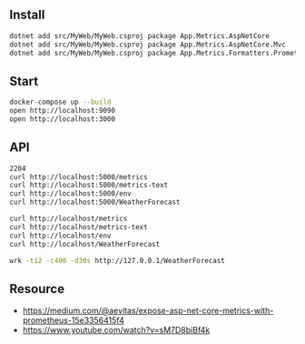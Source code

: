 ## Install

```bash
dotnet add src/MyWeb/MyWeb.csproj package App.Metrics.AspNetCore
dotnet add src/MyWeb/MyWeb.csproj package App.Metrics.AspNetCore.Mvc
dotnet add src/MyWeb/MyWeb.csproj package App.Metrics.Formatters.Prometheus
```

## Start

```bash
docker-compose up --build
open http://localhost:9090
open http://localhost:3000
```

## API

```bash
2204
curl http://localhost:5000/metrics
curl http://localhost:5000/metrics-text
curl http://localhost:5000/env
curl http://localhost:5000/WeatherForecast

curl http://localhost/metrics
curl http://localhost/metrics-text
curl http://localhost/env
curl http://localhost/WeatherForecast

wrk -t12 -c400 -d30s http://127.0.0.1/WeatherForecast
```

## Resource

- https://medium.com/@aevitas/expose-asp-net-core-metrics-with-prometheus-15e3356415f4
- https://www.youtube.com/watch?v=sM7D8biBf4k